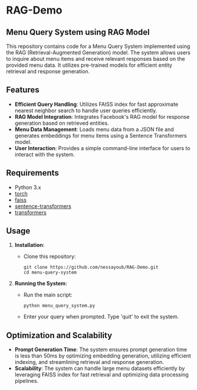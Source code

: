 # RAG-Demo
## Menu Query System using RAG Model

This repository contains code for a Menu Query System implemented using the RAG (Retrieval-Augmented Generation) model. The system allows users to inquire about menu items and receive relevant responses based on the provided menu data. It utilizes pre-trained models for efficient entity retrieval and response generation.

## Features

- **Efficient Query Handling**: Utilizes FAISS index for fast approximate nearest neighbor search to handle user queries efficiently.
- **RAG Model Integration**: Integrates Facebook's RAG model for response generation based on retrieved entities.
- **Menu Data Management**: Loads menu data from a JSON file and generates embeddings for menu items using a Sentence Transformers model.
- **User Interaction**: Provides a simple command-line interface for users to interact with the system.

## Requirements

- Python 3.x
- [torch](https://pypi.org/project/torch/)
- [faiss](https://pypi.org/project/faiss/)
- [sentence-transformers](https://pypi.org/project/sentence-transformers/)
- [transformers](https://pypi.org/project/transformers/)

## Usage

1. **Installation**:
   - Clone this repository:
     ```
     git clone https://github.com/nessayoub/RAG-Demo.git
     cd menu-query-system
     ```

2. **Running the System**:
   - Run the main script:
     ```
     python menu_query_system.py
     ```
   - Enter your query when prompted. Type 'quit' to exit the system.

## Optimization and Scalability

- **Prompt Generation Time**: The system ensures prompt generation time is less than 50ms by optimizing embedding generation, utilizing efficient indexing, and streamlining retrieval and response generation.
- **Scalability**: The system can handle large menu datasets efficiently by leveraging FAISS index for fast retrieval and optimizing data processing pipelines.
